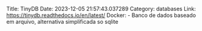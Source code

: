 Title: TinyDB
Date: 2023-12-05 21:57:43.037289
Category: databases
Link: https://tinydb.readthedocs.io/en/latest/
Docker: -
Banco de dados baseado em arquivo, alternativa simplificada so sqlite
